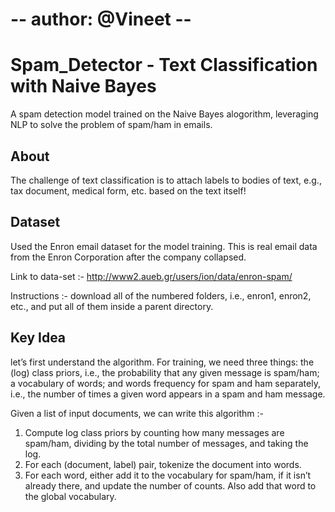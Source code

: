 # -- author: @Vineet --

# Spam_Detector - Text Classification with Naive Bayes
A spam detection model trained on the Naive Bayes alogorithm, leveraging NLP to solve the problem of spam/ham in emails.


## About
The challenge of text classification is to attach labels to bodies of text, e.g., tax document, medical form, etc. based on the text itself!


## Dataset
Used the Enron email dataset for the model training. 
This is real email data from the Enron Corporation after the company collapsed.

Link to data-set :- http://www2.aueb.gr/users/ion/data/enron-spam/

Instructions :- download all of the numbered folders, i.e., enron1, enron2, etc., and put all of them inside a parent directory.


## Key Idea
let’s first understand the algorithm. 
For training,  we need three things: 
the (log) class priors, i.e., the probability that any given message is spam/ham; 
a vocabulary of words; 
and words frequency for spam and ham separately, i.e., the number of times a given word appears in a spam and ham message.

Given a list of input documents, we can write this algorithm :-
  1. Compute log class priors by counting how many messages are spam/ham, dividing by the total number of messages, and taking the log.
  2. For each (document, label) pair, tokenize the document into words.
  3. For each word, either add it to the vocabulary for spam/ham, if it isn’t already there, and update the number of counts. Also add that word to the global vocabulary.
